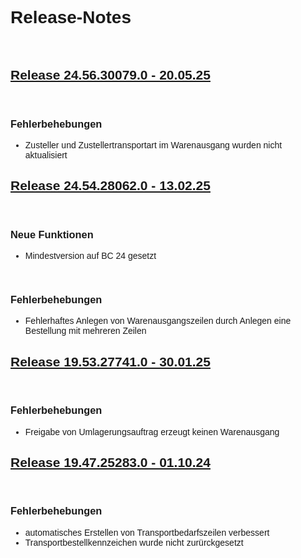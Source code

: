 <style>
body {
    font-family: "Century Gothic", "CenturyGothic", "AppleGothic", sans-serif;
}
h2 {
    font-weight: bold;
    text-decoration: underline;
}

@media print {
    .no-print {
        display: none !important;
    }
}


/* ## Release Version - Date 

<br>

### Neue Funktionen

<br>

### Anpassung bestehender Funktionen

<br>

### Fehlerbehebungen */


</style>

<div class="no-print">

# Release-Notes

<br>

## Release 24.56.30079.0 - 20.05.25

<br>

### Fehlerbehebungen

- Zusteller und Zustellertransportart im Warenausgang wurden nicht aktualisiert

## Release 24.54.28062.0 - 13.02.25

<br>

### Neue Funktionen

- Mindestversion auf BC 24 gesetzt

<br>

### Fehlerbehebungen

- Fehlerhaftes Anlegen von Warenausgangszeilen durch Anlegen eine Bestellung mit mehreren Zeilen

## Release 19.53.27741.0 - 30.01.25

<br>

### Fehlerbehebungen

- Freigabe von Umlagerungsauftrag erzeugt keinen Warenausgang

## Release 19.47.25283.0 - 01.10.24

<br>

### Fehlerbehebungen

- automatisches Erstellen von Transportbedarfszeilen verbessert
- Transportbestellkennzeichen wurde nicht zurürckgesetzt

</div>